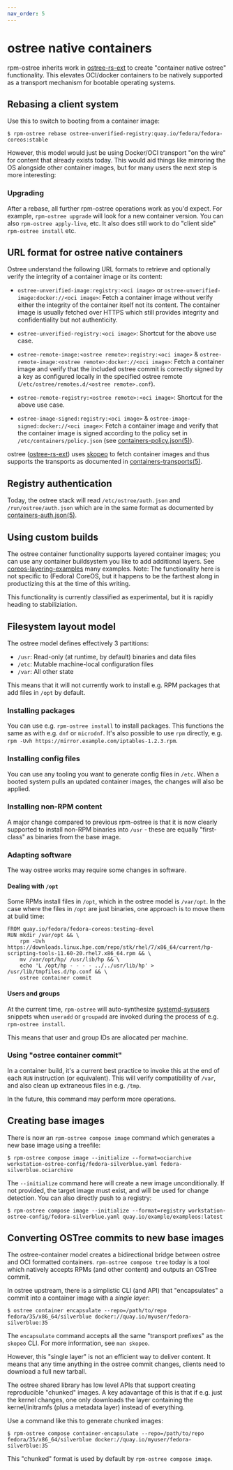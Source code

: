 ```yaml
---
nav_order: 5
---
```


# ostree native containers

rpm-ostree inherits work in [ostree-rs-ext](https://github.com/ostreedev/ostree-rs-ext/) to
create "container native ostree" functionality.  This elevates OCI/docker containers to
be natively supported as a transport mechanism for bootable operating systems.

## Rebasing a client system

Use this to switch to booting from a container image:

```
$ rpm-ostree rebase ostree-unverified-registry:quay.io/fedora/fedora-coreos:stable
```

However, this model would just be using Docker/OCI transport "on the wire"
for content that already exists today.  This would aid things like mirroring
the OS alongside other container images, but for many users the next step
is more interesting:

### Upgrading

After a rebase, all further rpm-ostree operations work as you'd expect.
For example, `rpm-ostree upgrade` will look for a new container version.
You can also `rpm-ostree apply-live`, etc.  It also does still work
to do "client side" `rpm-ostree install` etc.

## URL format for ostree native containers

Ostree understand the following URL formats to retrieve and optionally verify
the integrity of a container image or its content:

- `ostree-unverified-image:registry:<oci image>` or
  `ostree-unverified-image:docker://<oci image>`: Fetch a container image
  without verify either the integrity of the container itself not its content.
  The container image is usually fetched over HTTPS which still provides
  integrity and confidentiality but not authenticity.

- `ostree-unverified-registry:<oci image>`: Shortcut for the above use case.

- `ostree-remote-image:<ostree remote>:registry:<oci image>` &
  `ostree-remote-image:<ostree remote>:docker://<oci image>`: Fetch a container
  image and verify that the included ostree commit is correctly signed by a key
  as configured locally in the specified ostree remote
  (`/etc/ostree/remotes.d/<ostree remote>.conf`).

- `ostree-remote-registry:<ostree remote>:<oci image>`: Shortcut for the above
use case.

- `ostree-image-signed:registry:<oci image>` &
  `ostree-image-signed:docker://<oci image>`: Fetch a container image and
  verify that the container image is signed according to the policy set in
  `/etc/containers/policy.json` (see
  [containers-policy.json(5)](https://github.com/containers/image/blob/main/docs/containers-policy.json.5.md#policy-requirements)).

ostree ([ostree-rs-ext](https://github.com/ostreedev/ostree-rs-ext)) uses
[skopeo](https://github.com/containers/skopeo) to fetch container images and
thus supports the transports as documented in
[containers-transports(5)](https://github.com/containers/image/blob/main/docs/containers-transports.5.md).

## Registry authentication

Today, the ostree stack will read `/etc/ostree/auth.json` and `/run/ostree/auth.json`
which are in the same format as documented by
[containers-auth.json(5)](https://github.com/containers/image/blob/main/docs/containers-auth.json.5.md).

## Using custom builds

The ostree container functionality supports layered container images; you can
use any container buildsystem you like to add additional layers.
See [coreos-layering-examples](https://github.com/coreos/coreos-layering-examples)
many examples.  Note: The functionality here is not specific to (Fedora) CoreOS, but
it happens to be the farthest along in productizing this at the time of this writing.

This functionality is currently classified as experimental, but it is rapidly
heading to stabiliziation.

## Filesystem layout model

The ostree model defines effectively 3 partitions:

- `/usr`: Read-only (at runtime, by default) binaries and data files
- `/etc`: Mutable machine-local configuration files
- `/var`: All other state

This means that it will not currently work to install e.g. RPM packages
that add files in `/opt` by default.

### Installing packages

You can use e.g. `rpm-ostree install` to install packages.  This functions
the same as with e.g. `dnf` or `microdnf`.  It's also possible to use `rpm`
directly, e.g. `rpm -Uvh https://mirror.example.com/iptables-1.2.3.rpm`.

### Installing config files

You can use any tooling you want to generate config files in `/etc`.  When
a booted system pulls an updated container images, the changes will also
be applied.

### Installing non-RPM content

A major change compared to previous rpm-ostree is that it is now clearly
supported to install non-RPM binaries into `/usr` - these are equally
"first-class" as binaries from the base image.

### Adapting software

The way ostree works may require some changes in software.

#### Dealing with `/opt`

Some RPMs install files in `/opt`, which in the ostree model is `/var/opt`.
In  the case where the files in `/opt` are just binaries, one approach
is to move them at build time:

```
FROM quay.io/fedora/fedora-coreos:testing-devel
RUN mkdir /var/opt && \
    rpm -Uvh https://downloads.linux.hpe.com/repo/stk/rhel/7/x86_64/current/hp-scripting-tools-11.60-20.rhel7.x86_64.rpm && \
    mv /var/opt/hp/ /usr/lib/hp && \
    echo 'L /opt/hp - - - - ../../usr/lib/hp' > /usr/lib/tmpfiles.d/hp.conf && \
    ostree container commit
```

#### Users and groups

At the current time, `rpm-ostree` will auto-synthesize [systemd-sysusers](https://www.freedesktop.org/software/systemd/man/systemd-sysusers.html)
snippets when `useradd` or `groupadd` are invoked during the process of e.g. `rpm-ostree install`.

This means that user and group IDs are allocated per machine.

### Using "ostree container commit"

In a container build, it's a current best practice to invoke this at the end
of each `RUN` instruction (or equivalent).  This will verify compatibility
of `/var`, and also clean up extraneous files in e.g. `/tmp`.

In the future, this command may perform more operations.

## Creating base images

There is now an `rpm-ostree compose image` command which generates a new base image using a treefile:

```
$ rpm-ostree compose image --initialize --format=ociarchive workstation-ostree-config/fedora-silverblue.yaml fedora-silverblue.ociarchive
```

The `--initialize` command here will create a new image unconditionally.  If not provided,
the target image must exist, and will be used for change detection.  You can also directly push
to a registry:

```
$ rpm-ostree compose image --initialize --format=registry workstation-ostree-config/fedora-silverblue.yaml quay.io/example/exampleos:latest
```

## Converting OSTree commits to new base images

The ostree-container model creates a bidirectional bridge between ostree and OCI
formatted containers.  `rpm-ostree compose tree` today is a tool which natively
accepts RPMs (and other content) and outputs an OSTree commit.

In ostree upstream, there is a simplistic CLI (and API) that "encapsulates"
a commit into a container image with a *single layer*:

```
$ ostree container encapsulate --repo=/path/to/repo fedora/35/x86_64/silverblue docker://quay.io/myuser/fedora-silverblue:35
```

The `encapsulate` command accepts all the same "transport prefixes" as the `skopeo`
CLI.  For more information, see `man skopeo`.

However, this "single layer" is not an efficient way to deliver content.  It means
that any time anything in the ostree commit changes, clients need to download
a full new tarball.

The ostree shared library has low level APIs that support creating reproducible
"chunked" images.  A key adavantage of this is that if e.g. just the kernel
changes, one only downloads the layer containing the kernel/initramfs
(plus a metadata layer) instead of everything.

Use a command like this to generate chunked images:

```
$ rpm-ostree compose container-encapsulate --repo=/path/to/repo fedora/35/x86_64/silverblue docker://quay.io/myuser/fedora-silverblue:35
```

This "chunked" format is used by default by `rpm-ostree compose image`.

